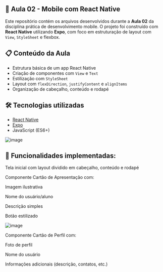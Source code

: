 ## 📱 Aula 02 - Mobile com React Native

Este repositório contém os arquivos desenvolvidos durante a **Aula 02** da disciplina prática de desenvolvimento mobile. 
O projeto foi construído com **React Native** utilizando **Expo**, com foco em estruturação de layout com `View`, `StyleSheet` e flexbox.

## 📋 Conteúdo da Aula

- Estrutura básica de um app React Native
- Criação de componentes com `View` e `Text`
- Estilização com `StyleSheet`
- Layout com `flexDirection`, `justifyContent` e `alignItems`
- Organização de cabeçalho, conteúdo e rodapé

## 🛠 Tecnologias utilizadas

- [React Native](https://reactnative.dev/)
- [Expo](https://expo.dev/)
- JavaScript (ES6+)

![image](https://github.com/user-attachments/assets/ba65d9a3-0137-4fc7-b159-8e82204ac928)

## 🧩 Funcionalidades implementadas:
Tela inicial com layout dividido em cabeçalho, conteúdo e rodapé

Componente Cartão de Apresentação com:

Imagem ilustrativa

Nome do usuário/aluno

Descrição simples

Botão estilizado

![image](https://github.com/user-attachments/assets/d6621d88-eac1-4c9e-b62c-7d2325a2f51d)

Componente Cartão de Perfil com:

Foto de perfil

Nome do usuário

Informações adicionais (descrição, contatos, etc.)
